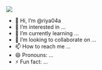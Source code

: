 <img src="https://capsule-render.vercel.app/api?type=waving&height=300&color=gradient&text=Riya%20Shah&fontColor=0a0a0a">



- 👋 Hi, I’m @riya04a
- 👀 I’m interested in ...
- 🌱 I’m currently learning ...
- 💞️ I’m looking to collaborate on ...
- 📫 How to reach me ...
- 😄 Pronouns: ...
- ⚡ Fun fact: ...

<!---
riya04a/riya04a is a ✨ special ✨ repository because its `README.md` (this file) appears on your GitHub profile.
You can click the Preview link to take a look at your changes.
--->
